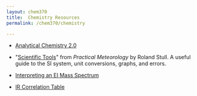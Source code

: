 ```yaml
---
layout: chem370
title:  Chemistry Resources
permalink: /chem370/chemistry

---
```


- [Analytical Chemistry 2.0](https://chem.libretexts.org/Bookshelves/Analytical_Chemistry/Book%3A_Analytical_Chemistry_2.0_(Harvey))

- "[Scientific Tools](https://github.com/alphonse/alphonse.github.io/raw/master/CHEM191/pdf/scientific-tools-stull.pdf)" from *Practical Meteorology* by Roland Stull. A useful guide to the SI system, unit conversions, graphs, and errors.

- [Interpreting an EI Mass Spectrum]({{site.url}}/chem370/guides/mass-spec)

- [IR Correlation Table](https://www.compoundchem.com/2015/02/05/irspectroscopy/)
